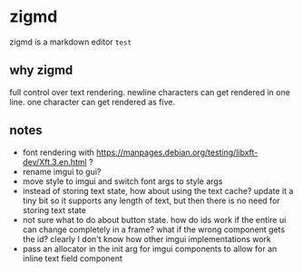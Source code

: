 # zigmd

zigmd is a markdown editor `test`

## why zigmd

full control over text rendering. newline characters can get rendered in one line. one character can get rendered as five.

## notes

- font rendering with https://manpages.debian.org/testing/libxft-dev/Xft.3.en.html ?
- rename imgui to gui?
- move style to imgui and switch font args to style args
- instead of storing text state, how about using the text cache? update it a tiny bit so it supports any length of text, but then there is no need for storing text state
- not sure what to do about button state. how do ids work if the entire ui can change completely in a frame? what if the wrong component gets the id? clearly I don't know how other imgui implementations work
- pass an allocator in the init arg for imgui components to allow for an inline text field component